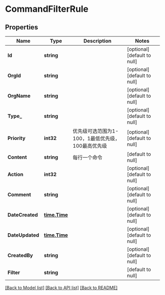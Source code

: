 # CommandFilterRule

## Properties
Name | Type | Description | Notes
------------ | ------------- | ------------- | -------------
**Id** | **string** |  | [optional] [default to null]
**OrgId** | **string** |  | [optional] [default to null]
**OrgName** | **string** |  | [optional] [default to null]
**Type_** | **string** |  | [optional] [default to null]
**Priority** | **int32** | 优先级可选范围为1-100，1最低优先级，100最高优先级 | [optional] [default to null]
**Content** | **string** | 每行一个命令 | [default to null]
**Action** | **int32** |  | [optional] [default to null]
**Comment** | **string** |  | [optional] [default to null]
**DateCreated** | [**time.Time**](time.Time.md) |  | [optional] [default to null]
**DateUpdated** | [**time.Time**](time.Time.md) |  | [optional] [default to null]
**CreatedBy** | **string** |  | [optional] [default to null]
**Filter** | **string** |  | [default to null]

[[Back to Model list]](../README.md#documentation-for-models) [[Back to API list]](../README.md#documentation-for-api-endpoints) [[Back to README]](../README.md)


